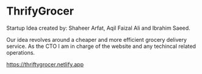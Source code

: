 # ThrifyGrocer

Startup Idea created by: Shaheer Arfat, Aqil Faizal Ali and Ibrahim Saeed.

Our idea revolves around a cheaper and more efficient grocery delivery service. As the CTO I am in charge of the website and any techincal related operations. 

https://thriftygrocer.netlify.app

